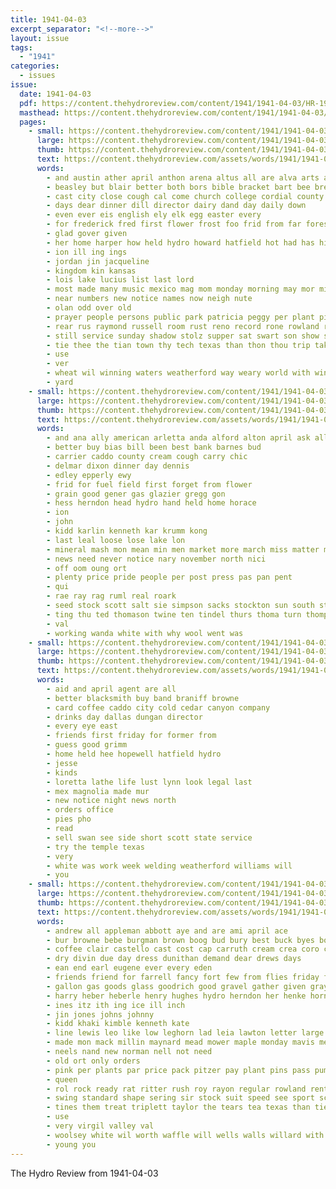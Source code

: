 ```yaml
---
title: 1941-04-03
excerpt_separator: "<!--more-->"
layout: issue
tags:
  - "1941"
categories:
  - issues
issue:
  date: 1941-04-03
  pdf: https://content.thehydroreview.com/content/1941/1941-04-03/HR-1941-04-03.pdf
  masthead: https://content.thehydroreview.com/content/1941/1941-04-03/masthead/HR-1941-04-03.jpg
  pages:
    - small: https://content.thehydroreview.com/content/1941/1941-04-03/small/HR-1941-04-03-01.jpg
      large: https://content.thehydroreview.com/content/1941/1941-04-03/large/HR-1941-04-03-01.jpg
      thumb: https://content.thehydroreview.com/content/1941/1941-04-03/thumbnails/HR-1941-04-03-01.jpg
      text: https://content.thehydroreview.com/assets/words/1941/1941-04-03/HR-1941-04-03-01.txt
      words:
        - and austin ather april anthon arena altus all are alva arts art
        - beasley but blair better both bors bible bracket bart bee bread bas body best big bring baptist
        - cast city close cough cal come church college cordial county council camargo clarita chris childre cation class caddo clinton charlie cake
        - days dear dinner dill director dairy dand day daily down
        - even ever eis english ely elk egg easter every
        - for frederick fred first flower frost foo frid from far forest
        - glad gover given
        - her home harper how held hydro howard hatfield hot had has high him hobart
        - ion ill ing ings
        - jordan jin jacqueline
        - kingdom kin kansas
        - lois lake lucius list last lord
        - most made many music mexico mag mom monday morning may mor middle mae members more mai matter march
        - near numbers new notice names now neigh nute
        - olan odd over old
        - prayer people persons public park patricia peggy per plant pie power port place
        - rear rus raymond russell room rust reno record rone rowland reading
        - still service sunday shadow stolz supper sat swart son show shall saturday second stange sale seus school stang seed strife stuff schools slattery special station servi sih such sund
        - tie thee the tian town thy tech texas than thon thou trip takes thi thoma tear
        - use
        - ver
        - wheat wil winning waters weatherford way weary world with winners ward weather won will was white
        - yard
    - small: https://content.thehydroreview.com/content/1941/1941-04-03/small/HR-1941-04-03-02.jpg
      large: https://content.thehydroreview.com/content/1941/1941-04-03/large/HR-1941-04-03-02.jpg
      thumb: https://content.thehydroreview.com/content/1941/1941-04-03/thumbnails/HR-1941-04-03-02.jpg
      text: https://content.thehydroreview.com/assets/words/1941/1941-04-03/HR-1941-04-03-02.txt
      words:
        - and ana ally american arletta anda alford alton april ask all
        - better buy bias bill been best bank barnes bud
        - carrier caddo county cream cough carry chic
        - delmar dixon dinner day dennis
        - edley epperly ewy
        - frid for fuel field first forget from flower
        - grain good gener gas glazier gregg gon
        - hess herndon head hydro hand held home horace
        - ion
        - john
        - kidd karlin kenneth kar krumm kong
        - last leal loose lose lake lon
        - mineral mash mon mean min men market more march miss matter mond mun
        - news need never notice nary november north nici
        - off oom oung ort
        - plenty price pride people per post press pas pan pent
        - qui
        - rae ray rag ruml real roark
        - seed stock scott salt sie simpson sacks stockton sun south stands shearing specter side still sale seeds see
        - ting thu ted thomason twine ten tindel thurs thoma turn thompson the thi tommy
        - val
        - working wanda white with why wool went was
    - small: https://content.thehydroreview.com/content/1941/1941-04-03/small/HR-1941-04-03-03.jpg
      large: https://content.thehydroreview.com/content/1941/1941-04-03/large/HR-1941-04-03-03.jpg
      thumb: https://content.thehydroreview.com/content/1941/1941-04-03/thumbnails/HR-1941-04-03-03.jpg
      text: https://content.thehydroreview.com/assets/words/1941/1941-04-03/HR-1941-04-03-03.txt
      words:
        - aid and april agent are all
        - better blacksmith buy band braniff browne
        - card coffee caddo city cold cedar canyon company
        - drinks day dallas dungan director
        - every eye east
        - friends first friday for former from
        - guess good grimm
        - home held hee hopewell hatfield hydro
        - jesse
        - kinds
        - loretta lathe life lust lynn look legal last
        - mex magnolia made mur
        - new notice night news north
        - orders office
        - pies pho
        - read
        - sell swan see side short scott state service
        - try the temple texas
        - very
        - white was work week welding weatherford williams will
        - you
    - small: https://content.thehydroreview.com/content/1941/1941-04-03/small/HR-1941-04-03-04.jpg
      large: https://content.thehydroreview.com/content/1941/1941-04-03/large/HR-1941-04-03-04.jpg
      thumb: https://content.thehydroreview.com/content/1941/1941-04-03/thumbnails/HR-1941-04-03-04.jpg
      text: https://content.thehydroreview.com/assets/words/1941/1941-04-03/HR-1941-04-03-04.txt
      words:
        - andrew all appleman abbott aye and are ami april ace
        - bur browne bebe burgman brown boog bud bury best buck byes box blend bartgis boucher bologna belts beiter blough better bride bob bitter borin bunch but butter bring bacon
        - coffee clair castello cast cost cap carruth cream crea coro can chance costello coats condi curtis cains carman coy
        - dry divin due day dress dunithan demand dear drews days
        - ean end earl eugene ever every eden
        - friends friend for farrell fancy fort few from flies friday free fuel friendly
        - gallon gas goods glass goodrich good gravel gather given gray gilmore goes
        - harry heber heberle henry hughes hydro herndon her henke horn head home hays house happy hens
        - ines itz ith ing ice ill inch
        - jin jones johns johnny
        - kidd khaki kimble kenneth kate
        - line lewis leo like low leghorn lad leia lawton letter large lassiter lawn look lister lone let
        - made mon mack millin maynard mead mower maple monday mavis mens more miss marvin moa may
        - neels nand new norman nell not need
        - old ort only orders
        - pink per plants par price pack pitzer pay plant pins pass pump port prairie pee
        - queen
        - rol rock ready rat ritter rush roy rayon regular rowland rent row
        - swing standard shape sering sir stock suit speed see sport screen sup silk swell show sox slack sai start sell sand salmon sale saturday suits spring service seen steel sad set special spor soon station sorial shower
        - tines them treat triplett taylor the tears tea texas than tie tow tite
        - use
        - very virgil valley val
        - woolsey white wil worth waffle will wells walls willard with washer while well
        - young you
---
```


The Hydro Review from 1941-04-03

<!--more-->

